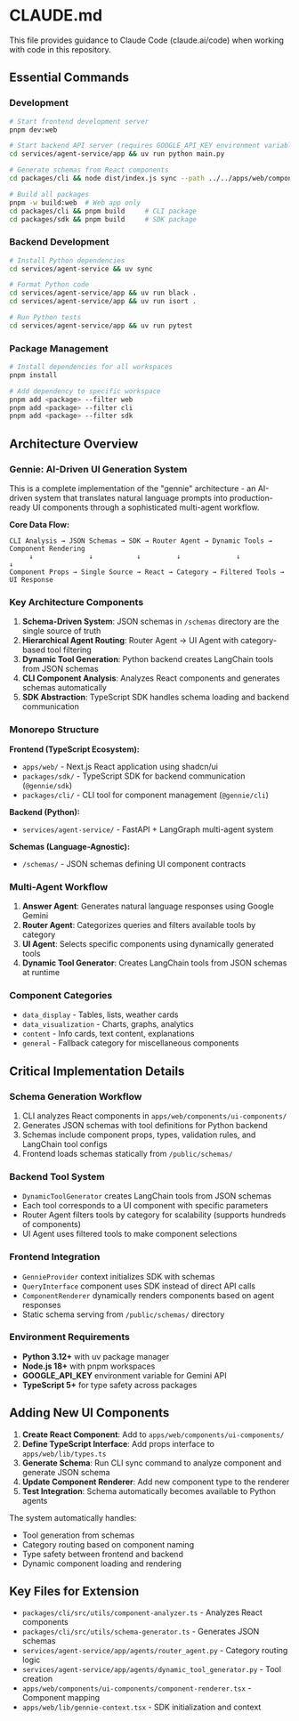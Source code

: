 # CLAUDE.md

This file provides guidance to Claude Code (claude.ai/code) when working with code in this repository.

## Essential Commands

### Development
```bash
# Start frontend development server
pnpm dev:web

# Start backend API server (requires GOOGLE_API_KEY environment variable)
cd services/agent-service/app && uv run python main.py

# Generate schemas from React components
cd packages/cli && node dist/index.js sync --path ../../apps/web/components/ui-components --output ../../schemas

# Build all packages
pnpm -w build:web  # Web app only
cd packages/cli && pnpm build     # CLI package
cd packages/sdk && pnpm build     # SDK package
```

### Backend Development
```bash
# Install Python dependencies
cd services/agent-service && uv sync

# Format Python code
cd services/agent-service/app && uv run black .
cd services/agent-service/app && uv run isort .

# Run Python tests
cd services/agent-service/app && uv run pytest
```

### Package Management
```bash
# Install dependencies for all workspaces
pnpm install

# Add dependency to specific workspace
pnpm add <package> --filter web
pnpm add <package> --filter cli
pnpm add <package> --filter sdk
```

## Architecture Overview

### Gennie: AI-Driven UI Generation System

This is a complete implementation of the "gennie" architecture - an AI-driven system that translates natural language prompts into production-ready UI components through a sophisticated multi-agent workflow.

**Core Data Flow:**
```
CLI Analysis → JSON Schemas → SDK → Router Agent → Dynamic Tools → Component Rendering
     ↓              ↓           ↓         ↓              ↓              ↓
Component Props → Single Source → React → Category → Filtered Tools → UI Response
```

### Key Architecture Components

1. **Schema-Driven System**: JSON schemas in `/schemas` directory are the single source of truth
2. **Hierarchical Agent Routing**: Router Agent → UI Agent with category-based tool filtering  
3. **Dynamic Tool Generation**: Python backend creates LangChain tools from JSON schemas
4. **CLI Component Analysis**: Analyzes React components and generates schemas automatically
5. **SDK Abstraction**: TypeScript SDK handles schema loading and backend communication

### Monorepo Structure

**Frontend (TypeScript Ecosystem):**
- `apps/web/` - Next.js React application using shadcn/ui
- `packages/sdk/` - TypeScript SDK for backend communication (`@gennie/sdk`)
- `packages/cli/` - CLI tool for component management (`@gennie/cli`)

**Backend (Python):**
- `services/agent-service/` - FastAPI + LangGraph multi-agent system

**Schemas (Language-Agnostic):**
- `/schemas/` - JSON schemas defining UI component contracts

### Multi-Agent Workflow

1. **Answer Agent**: Generates natural language responses using Google Gemini
2. **Router Agent**: Categorizes queries and filters available tools by category
3. **UI Agent**: Selects specific components using dynamically generated tools
4. **Dynamic Tool Generator**: Creates LangChain tools from JSON schemas at runtime

### Component Categories
- `data_display` - Tables, lists, weather cards
- `data_visualization` - Charts, graphs, analytics
- `content` - Info cards, text content, explanations
- `general` - Fallback category for miscellaneous components

## Critical Implementation Details

### Schema Generation Workflow
1. CLI analyzes React components in `apps/web/components/ui-components/`
2. Generates JSON schemas with tool definitions for Python backend
3. Schemas include component props, types, validation rules, and LangChain tool configs
4. Frontend loads schemas statically from `/public/schemas/`

### Backend Tool System
- `DynamicToolGenerator` creates LangChain tools from JSON schemas
- Each tool corresponds to a UI component with specific parameters
- Router Agent filters tools by category for scalability (supports hundreds of components)
- UI Agent uses filtered tools to make component selections

### Frontend Integration
- `GennieProvider` context initializes SDK with schemas
- `QueryInterface` component uses SDK instead of direct API calls
- `ComponentRenderer` dynamically renders components based on agent responses
- Static schema serving from `/public/schemas/` directory

### Environment Requirements
- **Python 3.12+** with uv package manager
- **Node.js 18+** with pnpm workspaces
- **GOOGLE_API_KEY** environment variable for Gemini API
- **TypeScript 5+** for type safety across packages

## Adding New UI Components

1. **Create React Component**: Add to `apps/web/components/ui-components/`
2. **Define TypeScript Interface**: Add props interface to `apps/web/lib/types.ts`
3. **Generate Schema**: Run CLI sync command to analyze component and generate JSON schema
4. **Update Component Renderer**: Add new component type to the renderer
5. **Test Integration**: Schema automatically becomes available to Python agents

The system automatically handles:
- Tool generation from schemas
- Category routing based on component naming
- Type safety between frontend and backend
- Dynamic component loading and rendering

## Key Files for Extension

- `packages/cli/src/utils/component-analyzer.ts` - Analyzes React components
- `packages/cli/src/utils/schema-generator.ts` - Generates JSON schemas
- `services/agent-service/app/agents/router_agent.py` - Category routing logic
- `services/agent-service/app/agents/dynamic_tool_generator.py` - Tool creation
- `apps/web/components/ui-components/component-renderer.tsx` - Component mapping
- `apps/web/lib/gennie-context.tsx` - SDK initialization and context